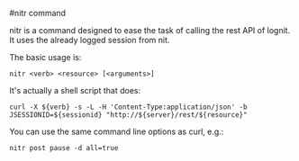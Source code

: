 #nitr command

nitr is a command designed to ease the task of calling the rest API of lognit. 
It uses the already logged session from nit.

The basic usage is:

```
nitr <verb> <resource> [<arguments>]
```

It's actually a shell script that does:

```
curl -X ${verb} -s -L -H 'Content-Type:application/json' -b JSESSIONID=${sessionid} "http://${server}/rest/${resource}"
```

You can use the same command line options as curl, e.g.:

```
nitr post pause -d all=true
```
